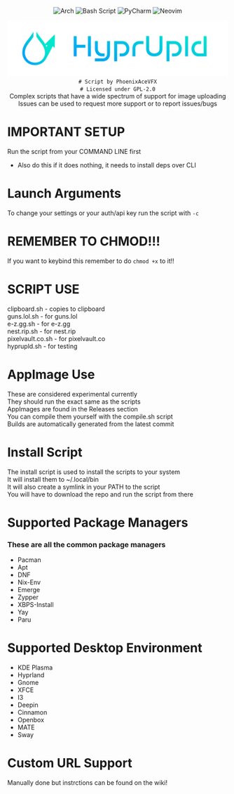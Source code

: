 <div align="center">

![Arch](https://img.shields.io/badge/Arch%20Linux-1793D1?logo=arch-linux&logoColor=fff&style=for-the-badge)
![Bash Script](https://img.shields.io/badge/bash_script-%23121011.svg?style=for-the-badge&logo=gnu-bash&logoColor=white)
![PyCharm](https://img.shields.io/badge/pycharm-143?style=for-the-badge&logo=pycharm&logoColor=black&color=black&labelColor=green)
![Neovim](https://img.shields.io/badge/NeoVim-%2357A143.svg?&style=for-the-badge&logo=neovim&logoColor=white)

![HyprUpld](Banner.png)
`# Script by PhoenixAceVFX`  
`# Licensed under GPL-2.0`  
Complex scripts that have a wide spectrum of support for image uploading  
Issues can be used to request more support or to report issues/bugs  

</div>

# IMPORTANT SETUP  
Run the script from your COMMAND LINE first  
- Also do this if it does nothing, it needs to install deps over CLI  

# Launch Arguments  
To change your settings or your auth/api key run the script with `-c`  

# REMEMBER TO CHMOD!!!  
If you want to keybind this remember to do `chmod +x` to it!!  

# SCRIPT USE  
clipboard.sh - copies to clipboard  
guns.lol.sh - for guns.lol  
e-z.gg.sh - for e-z.gg  
nest.rip.sh - for nest.rip  
pixelvault.co.sh - for pixelvault.co  
hyprupld.sh - for testing  

# AppImage Use  
These are considered experimental currently  
They should run the exact same as the scripts  
AppImages are found in the Releases section  
You can compile them yourself with the compile.sh script  
Builds are automatically generated from the latest commit  

# Install Script  
The install script is used to install the scripts to your system  
It will install them to ~/.local/bin  
It will also create a symlink in your PATH to the script  
You will have to download the repo and run the script from there  

# Supported Package Managers  
### These are all the common package managers  
- Pacman  
- Apt  
- DNF  
- Nix-Env  
- Emerge  
- Zypper  
- XBPS-Install  
- Yay  
- Paru  

# Supported Desktop Environment  
- KDE Plasma  
- Hyprland  
- Gnome  
- XFCE  
- I3  
- Deepin  
- Cinnamon  
- Openbox  
- MATE  
- Sway  

# Custom URL Support  
Manually done but instrctions can be found on the wiki!  
